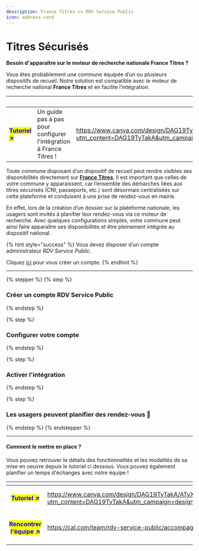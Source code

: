 ```yaml
---
description: France Titres <> RDV Service Public
icon: address-card
---
```


# Titres Sécurisés

**Besoin d'apparaître sur le moteur de recherche nationale France Titres ?**&#x20;

Vous êtes probablement une commune équipée d’un ou plusieurs dispositifs de recueil. Notre solution est compatible avec le moteur de recherche national **France Titres** et en facilite l’intégration.

<table data-view="cards"><thead><tr><th></th><th></th><th data-hidden data-card-target data-type="content-ref"></th><th data-hidden data-card-cover data-type="image">Cover image</th></tr></thead><tbody><tr><td><h4><mark style="color:blue;">Tutoriel ↗</mark></h4></td><td>Un guide pas à pas pour configurer l'intégration à France Titres ! </td><td><a href="https://www.canva.com/design/DAG19TyTakA/ATyXcJjcZUCVKHMUXeN8nQ/view?utm_content=DAG19TyTakA&#x26;utm_campaign=designshare&#x26;utm_medium=link2&#x26;utm_source=uniquelinks&#x26;utlId=h0fff15141a">https://www.canva.com/design/DAG19TyTakA/ATyXcJjcZUCVKHMUXeN8nQ/view?utm_content=DAG19TyTakA&#x26;utm_campaign=designshare&#x26;utm_medium=link2&#x26;utm_source=uniquelinks&#x26;utlId=h0fff15141a</a></td><td><a href="../.gitbook/assets/Capture d’écran 2025-10-23 à 14.09.34.png">Capture d’écran 2025-10-23 à 14.09.34.png</a></td></tr></tbody></table>

Toute commune disposant d’un dispositif de recueil peut rendre visibles ses disponibilités directement sur [**France Titres**](https://rendezvouspasseport.ants.gouv.fr/). Il est important que celles de votre commune y apparaissent, car l’ensemble des démarches liées aux titres sécurisés (CNI, passeports, etc.) sont désormais centralisées sur cette plateforme et conduisent à une prise de rendez-vous en mairie.

En effet, lors de la création d’un dossier sur la plateforme nationale, les usagers sont invités à planifier leur rendez-vous via ce moteur de recherche. Avec quelques configurations simples, votre commune peut ainsi faire apparaître ses disponibilités et être pleinement intégrée au dispositif national.

{% hint style="success" %}
Vous devez disposer d’un compte administrateur _RDV Service Public._&#x20;

Cliquez [ici](https://app.gitbook.com/u/km9eNWP7RWehXQFqSmnKtQGGjEy1) pour vous créer un compte.&#x20;
{% endhint %}

***

{% stepper %}
{% step %}
### Créer un compte RDV Service Public&#x20;


{% endstep %}

{% step %}
### Configurer votre compte


{% endstep %}

{% step %}
### Activer l'intégration


{% endstep %}

{% step %}
### Les usagers peuvent planifier des rendez-vous 🎉


{% endstep %}
{% endstepper %}

***

#### Comment le mettre en place ?&#x20;

Vous pouvez retrouver le détails des fonctionnalités et les modalités de sa mise en oeuvre depuis le tutoriel ci dessous. Vous pouvez également planifier un temps d'échanges avec notre équipe ! &#x20;

<table data-view="cards"><thead><tr><th align="center"></th><th data-hidden data-card-target data-type="content-ref"></th></tr></thead><tbody><tr><td align="center"><h4><mark style="color:blue;"><strong>Tutoriel ↗</strong></mark></h4></td><td><a href="https://www.canva.com/design/DAG19TyTakA/ATyXcJjcZUCVKHMUXeN8nQ/view?utm_content=DAG19TyTakA&#x26;utm_campaign=designshare&#x26;utm_medium=link2&#x26;utm_source=uniquelinks&#x26;utlId=h0fff15141a">https://www.canva.com/design/DAG19TyTakA/ATyXcJjcZUCVKHMUXeN8nQ/view?utm_content=DAG19TyTakA&#x26;utm_campaign=designshare&#x26;utm_medium=link2&#x26;utm_source=uniquelinks&#x26;utlId=h0fff15141a</a></td></tr><tr><td align="center"><h4><mark style="color:blue;">Rencontrer l'équipe <strong>↗</strong></mark></h4></td><td><a href="https://cal.com/team/rdv-service-public/accompagnement">https://cal.com/team/rdv-service-public/accompagnement</a></td></tr></tbody></table>
